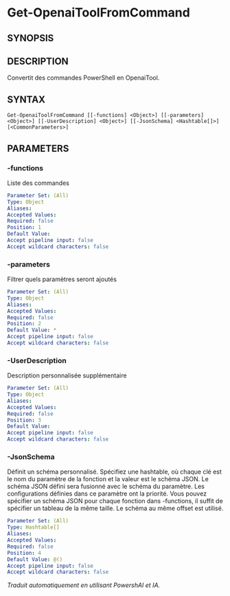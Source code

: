 ﻿---
external help file: powershai-help.xml
schema: 2.0.0
powershai: true
---

# Get-OpenaiToolFromCommand

## SYNOPSIS <!--!= @#Synop !-->


## DESCRIPTION <!--!= @#Desc !-->
Convertit des commandes PowerShell en OpenaiTool.

## SYNTAX <!--!= @#Syntax !-->

```
Get-OpenaiToolFromCommand [[-functions] <Object>] [[-parameters] <Object>] [[-UserDescription] <Object>] [[-JsonSchema] <Hashtable[]>] [<CommonParameters>]
```

## PARAMETERS <!--!= @#Params !-->

### -functions
Liste des commandes

```yml
Parameter Set: (All)
Type: Object
Aliases: 
Accepted Values: 
Required: false
Position: 1
Default Value: 
Accept pipeline input: false
Accept wildcard characters: false
```

### -parameters
Filtrer quels paramètres seront ajoutés

```yml
Parameter Set: (All)
Type: Object
Aliases: 
Accepted Values: 
Required: false
Position: 2
Default Value: *
Accept pipeline input: false
Accept wildcard characters: false
```

### -UserDescription
Description personnalisée supplémentaire

```yml
Parameter Set: (All)
Type: Object
Aliases: 
Accepted Values: 
Required: false
Position: 3
Default Value: 
Accept pipeline input: false
Accept wildcard characters: false
```

### -JsonSchema
Définit un schéma personnalisé. Spécifiez une hashtable, où chaque clé est le nom du paramètre de la fonction et la valeur est le schéma JSON. 
Le schéma JSON défini sera fusionné avec le schéma du paramètre. Les configurations définies dans ce paramètre ont la priorité.
Vous pouvez spécifier un schéma JSON pour chaque fonction dans -functions, il suffit de spécifier un tableau de la même taille. Le schéma au même offset est utilisé.

```yml
Parameter Set: (All)
Type: Hashtable[]
Aliases: 
Accepted Values: 
Required: false
Position: 4
Default Value: @()
Accept pipeline input: false
Accept wildcard characters: false
```


<!--PowershaiAiDocBlockStart-->
_Traduit automatiquement en utilisant PowershAI et IA._
<!--PowershaiAiDocBlockEnd-->
